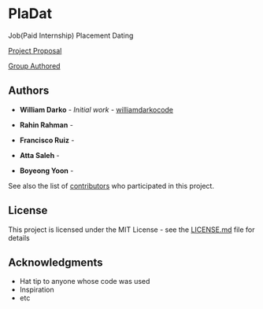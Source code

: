 # PlaDat
Job(Paid Internship) Placement Dating

[Project Proposal](https://github.com/CSCI-49900-Fall-2020/project-pladat/wiki/Project-Proposal)

[Group Authored](https://github.com/CSCI-49900-Fall-2020/project-pladat/wiki/Group-Authored)

<!-- 
## Getting Started

These instructions will get you a copy of the project up and running on your local machine for development and testing purposes. See deployment for notes on how to deploy the project on a live system.

### Prerequisites

What things you need to install the software and how to install them

```
Give examples
```

### Installing

A step by step series of examples that tell you how to get a development env running

Say what the step will be

```
Give the example
```

And repeat

```
until finished
```

End with an example of getting some data out of the system or using it for a little demo

## Running the tests

Explain how to run the automated tests for this system

### Break down into end to end tests

Explain what these tests test and why

```
Give an example
```

### And coding style tests

Explain what these tests test and why

```
Give an example
```

## Deployment

Add additional notes about how to deploy this on a live system

## Built With

* [Dropwizard](http://www.dropwizard.io/1.0.2/docs/) - The web framework used
* [Maven](https://maven.apache.org/) - Dependency Management
* [ROME](https://rometools.github.io/rome/) - Used to generate RSS Feeds

## Contributing

Please read [CONTRIBUTING.md](https://gist.github.com/PurpleBooth/b24679402957c63ec426) for details on our code of conduct, and the process for submitting pull requests to us.

## Versioning

We use [SemVer](http://semver.org/) for versioning. For the versions available, see the [tags on this repository](https://github.com/your/project/tags). 

-->

## Authors

* **William Darko** - *Initial work* - [williamdarkocode](https://github.com/williamdarkocode)

* **Rahin Rahman** -

* **Francisco Ruiz** -

* **Atta Saleh** -

* **Boyeong Yoon** -


See also the list of [contributors](https://github.com/CSCI-49900-Fall-2020/project-pladat/graphs/contributors) who participated in this project.

## License

This project is licensed under the MIT License - see the [LICENSE.md](LICENSE.md) file for details

## Acknowledgments

* Hat tip to anyone whose code was used
* Inspiration
* etc

